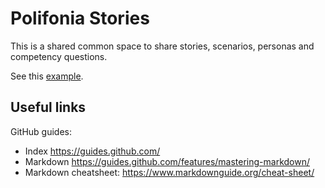 # Polifonia Stories

This is a shared common space to share stories, scenarios, personas and competency questions.

See this [example](example.md).


## Useful links

GitHub guides:
- Index https://guides.github.com/
- Markdown https://guides.github.com/features/mastering-markdown/
- Markdown cheatsheet: https://www.markdownguide.org/cheat-sheet/
